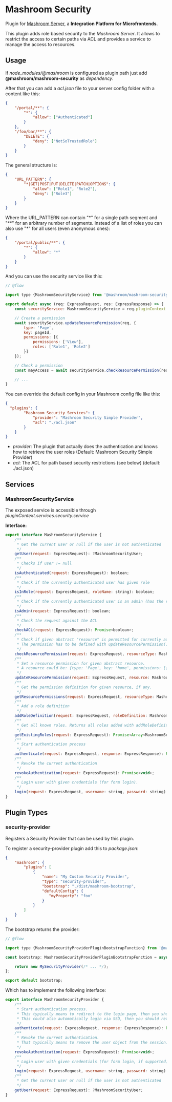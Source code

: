 
# Mashroom Security

Plugin for [Mashroom Server](https://www.mashroom-server.com), a **Integration Platform for Microfrontends**.

This plugin adds role based security to the _Mashroom Server_. It allows to restrict the access to certain paths
via ACL and provides a service to manage the access to resources.

## Usage

If *node_modules/@mashroom* is configured as plugin path just add **@mashroom/mashroom-security** as *dependency*.

After that you can add a _acl.json_ file to your server config folder with a content like this:

```json
{
    "/portal/**": {
        "*": {
            "allow": ["Authenticated"]
        }
    },
    "/foo/bar/**": {
        "DELETE": {
            "deny": ["NotSoTrustedRole"]
        }
    }
}
```

The general structure is:

```json
{
    "URL_PATTERN": {
        "*|GET|POST|PUT|DELETE|PATCH|OPTIONS": {
            "allow": ["Role1", "Role2"],
            "deny": ["Role3"]
        }
    }
}
```

Where the URL_PATTERN can contain "\*" for a single path segment and "\*\*" for an arbitrary number of segments.
Instead of a list of roles you can also use "\*" for all users (even anonymous ones):

```json
{
    "/portal/public/**": {
        "*": {
            "allow": "*"
        }
    }
}
```

And you can use the security service like this:

```js
// @flow

import type {MashroomSecurityService} from '@mashroom/mashroom-security/type-definitions';

export default async (req: ExpressRequest, res: ExpressResponse) => {
    const securityService: MashroomSecurityService = req.pluginContext.services.security.service;

    // Create a permission
    await securityService.updateResourcePermission(req, {
        type: 'Page',
        key: pageId,
        permissions: [{
            permissions: ['View'],
            roles: ['Role1', 'Role2']
        }]
    });

    // Check a permission
    const mayAccess = await securityService.checkResourcePermission(req, 'Page', pageId, 'View');

    // ...
}
```

You can override the default config in your Mashroom config file like this:

```json
{
  "plugins": {
        "Mashroom Security Services": {
            "provider": "Mashroom Security Simple Provider",
            "acl": "./acl.json"
        }
    }
}
```

 * _provider_: The plugin that actually does the authentication and knows how to retrieve the user roles (Default: Mashroom Security Simple Provider)
 * _acl_: The ACL for path based security restrictions (see below) (default: ./acl.json)

## Services

### MashroomSecurityService

The exposed service is accessible through _pluginContext.services.security.service_

**Interface:**

```js
export interface MashroomSecurityService {
    /**
     * Get the current user or null if the user is not authenticated
     */
    getUser(request: ExpressRequest): ?MashroomSecurityUser;
    /**
     * Checks if user != null
     */
    isAuthenticated(request: ExpressRequest): boolean;
    /**
     * Check if the currently authenticated user has given role
     */
    isInRole(request: ExpressRequest, roleName: string): boolean;
    /**
     * Check if the currently authenticated user is an admin (has the role Administrator)
     */
    isAdmin(request: ExpressRequest): boolean;
    /**
     * Check the request against the ACL
     */
    checkACL(request: ExpressRequest): Promise<boolean>;
    /**
     * Check if given abstract "resource" is permitted for currently authenticated user.
     * The permission has to be defined with updateResourcePermission() first, otherwise the allowIfNoResourceDefinitionFound flag defines the outcome.
     */
    checkResourcePermission(request: ExpressRequest, resourceType: MashroomSecurityResourceType, resourceKey: string, permission: MashroomSecurityPermission, allowIfNoResourceDefinitionFound?: boolean): Promise<boolean>;
    /**
     * Set a resource permission for given abstract resource.
     * A resource could be: {type: 'Page', key: 'home', permissions: [{ roles: ['User'], permissions: ['VIEW'] }]}
     */
    updateResourcePermission(request: ExpressRequest, resource: MashroomSecurityProtectedResource): Promise<void>;
    /**
     * Get the permission definition for given resource, if any.
     */
    getResourcePermissions(request: ExpressRequest, resourceType: MashroomSecurityResourceType, resourceKey: string): Promise<?MashroomSecurityProtectedResource>;
    /**
     * Add a role definition
     */
    addRoleDefinition(request: ExpressRequest, roleDefinition: MashroomSecurityRoleDefinition): Promise<void>;
    /**
     * Get all known roles. Returns all roles added with addRoleDefinition() or implicitly added bei updateResourcePermission().
     */
    getExistingRoles(request: ExpressRequest): Promise<Array<MashroomSecurityRoleDefinition>>;
    /**
     * Start authentication process
     */
    authenticate(request: ExpressRequest, response: ExpressResponse): Promise<MashroomSecurityAuthenticationResult>;
    /**
     * Revoke the current authentication
     */
    revokeAuthentication(request: ExpressRequest): Promise<void>;
    /**
     * Login user with given credentials (for form login).
     */
    login(request: ExpressRequest, username: string, password: string): Promise<MashroomSecurityLoginResult>;
}
```

## Plugin Types

### security-provider

Registers a Security Provider that can be used by this plugin.

To register a security-provider plugin add this to _package.json_:

```json
{
    "mashroom": {
        "plugins": [
            {
                "name": "My Custom Security Provider",
                "type": "security-provider",
                "bootstrap": "./dist/mashroom-bootstrap",
                "defaultConfig": {
                   "myProperty": "foo"
                }
            }
        ]
    }
}
```

The bootstrap returns the provider:

```js
// @flow

import type {MashroomSecurityProviderPluginBootstrapFunction} from '@mashroom/mashroom-security/type-definitions';

const bootstrap: MashroomSecurityProviderPluginBootstrapFunction = async (pluginName, pluginConfig, pluginContextHolder) => {

    return new MySecurityProvider(/* ... */);
};

export default bootstrap;
```

Which has to implement the following interface:

```js
export interface MashroomSecurityProvider {
    /**
     * Start authentication process.
     * This typically means to redirect to the login page, then you should return status: 'deferred'.
     * This could also automatically login via SSO, then you should return status: 'authenticated'.
     */
    authenticate(request: ExpressRequest, response: ExpressResponse): Promise<MashroomSecurityAuthenticationResult>;
    /**
     * Revoke the current authentication.
     * That typically means to remove the user object from the session.
     */
    revokeAuthentication(request: ExpressRequest): Promise<void>;
    /**
     * Login user with given credentials (for form login, if supported)
     */
    login(request: ExpressRequest, username: string, password: string): Promise<MashroomSecurityLoginResult>;
    /**
     * Get the current user or null if the user is not authenticated
     */
    getUser(request: ExpressRequest): ?MashroomSecurityUser;
}
```

